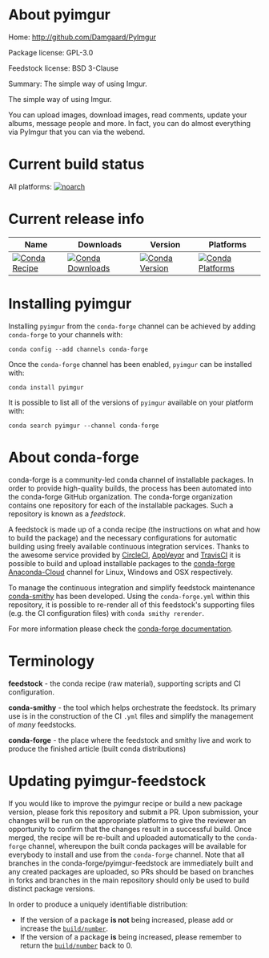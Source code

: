 About pyimgur
=============

Home: http://github.com/Damgaard/PyImgur

Package license: GPL-3.0

Feedstock license: BSD 3-Clause

Summary: The simple way of using Imgur.

The simple way of using Imgur.

You can upload images, download images, read comments, update your albums,
message people and more. In fact, you can do almost everything via PyImgur
that you can via the webend.


Current build status
====================

All platforms:
[![noarch](https://img.shields.io/circleci/project/github/conda-forge/pyimgur-feedstock/master.svg?label=noarch)](https://circleci.com/gh/conda-forge/pyimgur-feedstock)

Current release info
====================

| Name | Downloads | Version | Platforms |
| --- | --- | --- | --- |
| [![Conda Recipe](https://img.shields.io/badge/recipe-pyimgur-green.svg)](https://anaconda.org/conda-forge/pyimgur) | [![Conda Downloads](https://img.shields.io/conda/dn/conda-forge/pyimgur.svg)](https://anaconda.org/conda-forge/pyimgur) | [![Conda Version](https://img.shields.io/conda/vn/conda-forge/pyimgur.svg)](https://anaconda.org/conda-forge/pyimgur) | [![Conda Platforms](https://img.shields.io/conda/pn/conda-forge/pyimgur.svg)](https://anaconda.org/conda-forge/pyimgur) |

Installing pyimgur
==================

Installing `pyimgur` from the `conda-forge` channel can be achieved by adding `conda-forge` to your channels with:

```
conda config --add channels conda-forge
```

Once the `conda-forge` channel has been enabled, `pyimgur` can be installed with:

```
conda install pyimgur
```

It is possible to list all of the versions of `pyimgur` available on your platform with:

```
conda search pyimgur --channel conda-forge
```


About conda-forge
=================

conda-forge is a community-led conda channel of installable packages.
In order to provide high-quality builds, the process has been automated into the
conda-forge GitHub organization. The conda-forge organization contains one repository
for each of the installable packages. Such a repository is known as a *feedstock*.

A feedstock is made up of a conda recipe (the instructions on what and how to build
the package) and the necessary configurations for automatic building using freely
available continuous integration services. Thanks to the awesome service provided by
[CircleCI](https://circleci.com/), [AppVeyor](https://www.appveyor.com/)
and [TravisCI](https://travis-ci.org/) it is possible to build and upload installable
packages to the [conda-forge](https://anaconda.org/conda-forge)
[Anaconda-Cloud](https://anaconda.org/) channel for Linux, Windows and OSX respectively.

To manage the continuous integration and simplify feedstock maintenance
[conda-smithy](https://github.com/conda-forge/conda-smithy) has been developed.
Using the ``conda-forge.yml`` within this repository, it is possible to re-render all of
this feedstock's supporting files (e.g. the CI configuration files) with ``conda smithy rerender``.

For more information please check the [conda-forge documentation](https://conda-forge.org/docs/).

Terminology
===========

**feedstock** - the conda recipe (raw material), supporting scripts and CI configuration.

**conda-smithy** - the tool which helps orchestrate the feedstock.
                   Its primary use is in the construction of the CI ``.yml`` files
                   and simplify the management of *many* feedstocks.

**conda-forge** - the place where the feedstock and smithy live and work to
                  produce the finished article (built conda distributions)


Updating pyimgur-feedstock
==========================

If you would like to improve the pyimgur recipe or build a new
package version, please fork this repository and submit a PR. Upon submission,
your changes will be run on the appropriate platforms to give the reviewer an
opportunity to confirm that the changes result in a successful build. Once
merged, the recipe will be re-built and uploaded automatically to the
`conda-forge` channel, whereupon the built conda packages will be available for
everybody to install and use from the `conda-forge` channel.
Note that all branches in the conda-forge/pyimgur-feedstock are
immediately built and any created packages are uploaded, so PRs should be based
on branches in forks and branches in the main repository should only be used to
build distinct package versions.

In order to produce a uniquely identifiable distribution:
 * If the version of a package **is not** being increased, please add or increase
   the [``build/number``](https://conda.io/docs/user-guide/tasks/build-packages/define-metadata.html#build-number-and-string).
 * If the version of a package **is** being increased, please remember to return
   the [``build/number``](https://conda.io/docs/user-guide/tasks/build-packages/define-metadata.html#build-number-and-string)
   back to 0.
